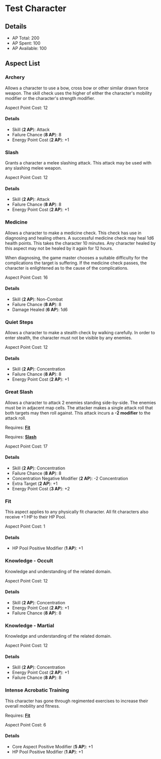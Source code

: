 # Test Character
## Details
* AP Total: 200
* AP Spent: 100
* AP Available: 100
## Aspect List
### Archery
Allows a character to use a bow, cross bow or other similar drawn force weapon. The skill check uses the
higher of either the character's mobility modifier or the character's strength modifier.


Aspect Point Cost: 12
#### Details
* Skill (**2 AP**): Attack
* Failure Chance (**8 AP**): 8
* Energy Point Cost (**2 AP**): +1

### Slash
Grants a character a melee slashing attack. This attack may be used with any slashing melee weapon.


Aspect Point Cost: 12
#### Details
* Skill (**2 AP**): Attack
* Failure Chance (**8 AP**): 8
* Energy Point Cost (**2 AP**): +1

### Medicine
Allows a character to make a medicine check. This check has use in diagnosing and healing others. A
successful medicine check may heal 1d6 health points. This takes the character 10 minutes. Any character
healed by this aspect may not be healed by it again for 12 hours.

When diagnosing, the game master chooses a suitable difficulty for the complications the target is
suffering. If the medicine check passes, the character is enlightened as to the cause of the
complications.


Aspect Point Cost: 16
#### Details
* Skill (**2 AP**): Non-Combat
* Failure Chance (**8 AP**): 8
* Damage Healed (**6 AP**): 1d6

### Quiet Steps
Allows a character to make a stealth check by walking carefully. In order to enter stealth, the
character must not be visible by any enemies.


Aspect Point Cost: 12
#### Details
* Skill (**2 AP**): Concentration
* Failure Chance (**8 AP**): 8
* Energy Point Cost (**2 AP**): +1

### Great Slash
Allows a character to attack 2 enemies standing side-by-side. The enemies must be in adjacent map cells.
The attacker makes a single attack roll that both targets may then roll against. This attack incurs a
**-2 modifier** to the attack roll.

Requires: **[Fit](#)**

Requires: **[Slash](#)**


Aspect Point Cost: 17
#### Details
* Skill (**2 AP**): Concentration
* Failure Chance (**8 AP**): 8
* Concentration Negative Modifier (**2 AP**): -2 Concentration
* Extra Target (**2 AP**): +1
* Energy Point Cost (**3 AP**): +2

### Fit
This aspect applies to any physically fit character. All fit characters also receive +1 HP to their HP
Pool.


Aspect Point Cost: 1
#### Details
* HP Pool Positive Modifier (**1 AP**): +1

### Knowledge - Occult
Knowledge and understanding of the related domain.


Aspect Point Cost: 12
#### Details
* Skill (**2 AP**): Concentration
* Energy Point Cost (**2 AP**): +1
* Failure Chance (**8 AP**): 8

### Knowledge - Martial
Knowledge and understanding of the related domain.


Aspect Point Cost: 12
#### Details
* Skill (**2 AP**): Concentration
* Energy Point Cost (**2 AP**): +1
* Failure Chance (**8 AP**): 8

### Intense Acrobatic Training
This character has gone through regimented exercises to increase their overall mobility and fitness.

Requires: **[Fit](#)**


Aspect Point Cost: 6
#### Details
* Core Aspect Positive Modifier (**5 AP**): +1
* HP Pool Positive Modifier (**1 AP**): +1


